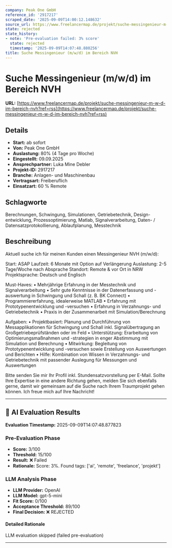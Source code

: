 ```yaml
---
company: Peak One GmbH
reference_id: '2917217'
scraped_date: '2025-09-09T14:00:12.148632'
source_url: https://www.freelancermap.de/projekt/suche-messingenieur-m-w-d-im-bereich-nvh?ref=rss
state: rejected
state_history:
- note: 'Pre-evaluation failed: 3% score'
  state: rejected
  timestamp: '2025-09-09T14:07:48.880256'
title: Suche Messingenieur (m/w/d) im Bereich NVH
---
```



# Suche Messingenieur (m/w/d) im Bereich NVH
**URL:** [https://www.freelancermap.de/projekt/suche-messingenieur-m-w-d-im-bereich-nvh?ref=rss](https://www.freelancermap.de/projekt/suche-messingenieur-m-w-d-im-bereich-nvh?ref=rss)
## Details
- **Start:** ab sofort
- **Von:** Peak One GmbH
- **Auslastung:** 80% (4 Tage pro Woche)
- **Eingestellt:** 09.09.2025
- **Ansprechpartner:** Luka Mine Debler
- **Projekt-ID:** 2917217
- **Branche:** Anlagen- und Maschinenbau
- **Vertragsart:** Freiberuflich
- **Einsatzart:** 60
                                                % Remote

## Schlagworte
Berechnungen, Schwingung, Simulationen, Getriebetechnik, Design-entwicklung, Prozessoptimierung, Matlab, Signalverarbeitung, Daten- / Datensatzprotokollierung, Ablaufplanung, Messtechnik

## Beschreibung
Aktuell suche ich für meinen Kunden einen Messingenieur NVH (m/w/d):

Start: ASAP
Laufzeit: 6 Monate mit Option auf Verlängerung
Auslastung: 2-5 Tage/Woche nach Absprache
Standort: Remote & vor Ort in NRW
Projektsprache: Deutsch und Englisch

Must-Haves:
• Mehrjährige Erfahrung in der Messtechnik und Signalverarbeitung
• Sehr gute Kenntnisse in der Datenerfassung und -auswertung in Schwingung und Schall (z. B. BK Connect)
• Programmiererfahrung, idealerweise MATLAB
• Erfahrung mit Prototypenentwicklung und -versuchen
• Erfahrung in Verzahnungs- und Getriebetechnik
• Praxis in der Zusammenarbeit mit Simulation/Berechnung

Aufgaben:
• Projektbasiert: Planung und Durchführung von Messapplikationen für Schwingung und Schall inkl. Signalübertragung an Großgetriebeprüfständen oder im Feld
• Unterstützung: Erarbeitung von Optimierungsmaßnahmen und -strategien in enger Abstimmung mit Simulation und Berechnung
• Mitwirkung: Begleitung von Prototypenentwicklung und -versuchen sowie Erstellung von Auswertungen und Berichten
• Hilfe: Kombination von Wissen in Verzahnungs- und Getriebetechnik mit passender Auslegung für Messungen und Auswertungen

Bitte senden Sie mir Ihr Profil inkl. Stundensatzvorstellung per E-Mail. Sollte Ihre Expertise in eine andere Richtung gehen, melden Sie sich ebenfalls gerne, damit wir gemeinsam auf die Suche nach Ihrem Traumprojekt gehen können. Ich freue mich auf Ihre Nachricht!

---

## 🤖 AI Evaluation Results

**Evaluation Timestamp:** 2025-09-09T14:07:48.877823

### Pre-Evaluation Phase
- **Score:** 3/100
- **Threshold:** 15/100
- **Result:** ❌ Failed
- **Rationale:** Score: 3%. Found tags: ['ai', 'remote', 'freelance', 'projekt']

### LLM Analysis Phase
- **LLM Provider:** OpenAI
- **LLM Model:** gpt-5-mini
- **Fit Score:** 0/100
- **Acceptance Threshold:** 89/100
- **Final Decision:** ❌ REJECTED

#### Detailed Rationale
LLM evaluation skipped (failed pre-evaluation)

---
